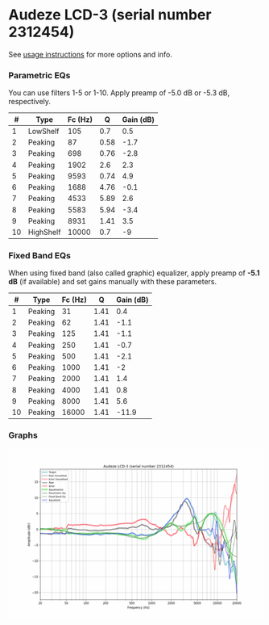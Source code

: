 # Audeze LCD-3 (serial number 2312454)
See [usage instructions](https://github.com/jaakkopasanen/AutoEq#usage) for more options and info.

### Parametric EQs
You can use filters 1-5 or 1-10. Apply preamp of -5.0 dB or -5.3 dB, respectively.

|   # | Type      |   Fc (Hz) |    Q |   Gain (dB) |
|-----|-----------|-----------|------|-------------|
|   1 | LowShelf  |       105 | 0.7  |         0.5 |
|   2 | Peaking   |        87 | 0.58 |        -1.7 |
|   3 | Peaking   |       698 | 0.76 |        -2.8 |
|   4 | Peaking   |      1902 | 2.6  |         2.3 |
|   5 | Peaking   |      9593 | 0.74 |         4.9 |
|   6 | Peaking   |      1688 | 4.76 |        -0.1 |
|   7 | Peaking   |      4533 | 5.89 |         2.6 |
|   8 | Peaking   |      5583 | 5.94 |        -3.4 |
|   9 | Peaking   |      8931 | 1.41 |         3.5 |
|  10 | HighShelf |     10000 | 0.7  |        -9   |

### Fixed Band EQs
When using fixed band (also called graphic) equalizer, apply preamp of **-5.1 dB** (if available) and set gains manually with these parameters.

|   # | Type    |   Fc (Hz) |    Q |   Gain (dB) |
|-----|---------|-----------|------|-------------|
|   1 | Peaking |        31 | 1.41 |         0.4 |
|   2 | Peaking |        62 | 1.41 |        -1.1 |
|   3 | Peaking |       125 | 1.41 |        -1.1 |
|   4 | Peaking |       250 | 1.41 |        -0.7 |
|   5 | Peaking |       500 | 1.41 |        -2.1 |
|   6 | Peaking |      1000 | 1.41 |        -2   |
|   7 | Peaking |      2000 | 1.41 |         1.4 |
|   8 | Peaking |      4000 | 1.41 |         0.8 |
|   9 | Peaking |      8000 | 1.41 |         5.6 |
|  10 | Peaking |     16000 | 1.41 |       -11.9 |

### Graphs
![](./Audeze%20LCD-3%20(serial%20number%202312454).png)
